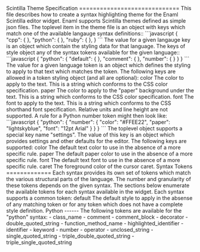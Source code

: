 <!---
Copyright (c) 2013, Nucleic Development Team.
Distributed under the terms of the Modified BSD License.
The full license is in the file COPYING.txt, distributed with this software.
--!>

Scintilla Theme Specification
=============================
This file describes how to create a syntax highlighting theme for the
Enaml Scintilla editor widget.

Enaml supports Scintilla themes defined as simple json files.

The toplevel item in the theme file is an object with keys which match
one of the available langauge syntax definitions::

```javascript
{
    "cpp": {

    },
    "python": {

    },
    "ruby": {

    },
}
```

The value for a given langauge key is an object which contain the styling
data for that language. The keys of style object any of the syntax tokens
available for the given language::

```javascript
{
    "python": {
        "default": {

        },
        "comment": {

        },
        "number": {

        }
    }
}
```

The value for a given language token is an object which defines the styling
to apply to that text which matches the token. The following keys are
allowed in a token styling object (and all are optional):

color
    The color to apply to the text. This is a string which conforms to
    the CSS color specification.

paper
    The color to apply to the "paper" background under the text. This is
    a string which conforms to the CSS color specification.

font
    The font to apply to the text. This is a string which conforms to
    the CSS shorthand font specification. Relative units and line height
    are not supported.

A rule for a Python number token might then look like:

```javascript
{
    "python": {
        "number": {
            "color": "#FFEE22",
            "paper": "lightskyblue",
            "font": "12pt Arial"
        }
    }
}
```

The toplevel object supports a special key name "settings". The value of
this key is an object which provides settings and other defaults for the
editor. The following keys are supported:

color
    The default text color to use in the absence of a more specific rule.

paper
    The default paper color to use in the absence of a more specific rule.

font
    The default text font to use in the absence of a more specific rule.

caret
    The foreground color of the cursor caret.


Syntax Tokens
=============
Each syntax provides its own set of tokens which match the various structural
parts of the language. The number and granularity of these tokens depends on
the given syntax. The sections below enumerate the available tokens for each
syntax available in the widget. Each syntax supports a common token:

default
    The default style to apply in the absense of any matching token or
    for any token which does not have a complete style definition.

Python
------
The following tokens are available for the "python" syntax:

- class_name
- comment
- comment_block
- decorator
- double_quoted_string
- function_method_name
- highlighted_identifier
- identifier
- keyword
- number
- operator
- unclosed_string
- single_quoted_string
- triple_double_quoted_string
- triple_single_quoted_string
